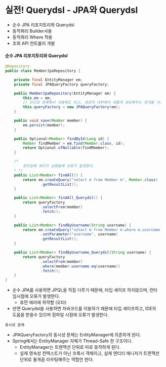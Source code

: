 # 실전! Querydsl - JPA와 Querydsl

- 순수 JPA 리포지토리와 Querydsl
- 동적쿼리 Builder사용
- 동적쿼리 Where 적용
- 조회 API 컨트롤러 개발

#### 순수 JPA 리포지토리와 Querydsl
```java
@Repository
public class MemberJpaRepository {

    private final EntityManager em;
    private final JPAQueryFactory queryFactory;

    public MemberJpaRepository(EntityManager em) {
        this.em = em;
        // 빈으로 등록해서 사용해도 되고, 생성자 내부에서 새롭게 생성해주는 방식을 사용해도 됨
        this.queryFactory = new JPAQueryFactory(em);
    }

    public void save(Member member) {
        em.persist(member);
    }

    public Optional<Member> findById(Long id) {
        Member findMember = em.find(Member.class, id);
        return Optional.ofNullable(findMember);
    }

    /*
        런타임에 쿼리가 실행될때 오류가 발생한다.
    * */
    public List<Member> findAll() {
        return em.createQuery("select m from Member m", Member.class)
                .getResultList();
    }

    public List<Member> findAll_Querydsl() {
        return queryFactory
                .selectFrom(member)
                .fetch();
    }

    public List<Member> findByUsername(String username) {
        return em.createQuery("select m from Member m where m.username = :username", Member.class)
                .setParameter("username", username)
                .getResultList();
    }

    public List<Member> findByUsername_Querydsl(String username) {
        return queryFactory
                .selectFrom(member)
                .where(member.username.eq(username))
                .fetch();
    }
}
```
- 순수 JPA를 사용하면 JPQL을 직접 다루기 때문에, 타입 세이프 하지않으며, 런타임시점에 오류가 발생한다.
    - 휴먼 에러에 취약함 (오타)
- 반면 Querydsl을 사용하면 자바코드를 이용하기 때문에 타입 세이프하고, IDE의 도움을 받을수 있으며 컴파일 시점에 오류가 발생한다.


`동시성 문제`
- JPAQueryFactory의 동시성 문제는 EntityManager에 의존하게 된다.
- Spring에서는 EntityManager 자체가 Thread-Safe 한 구조이다.
    - EntityManager는 트랜잭션 단위로 따로 동작하게 된다.
    - 실제 영속성 컨텍스트가 아닌 프록시 객체이고, 실제 엔티티 매니저가 트랜잭션 단위로 돌게끔 라우팅해주는 역할만 한다.

